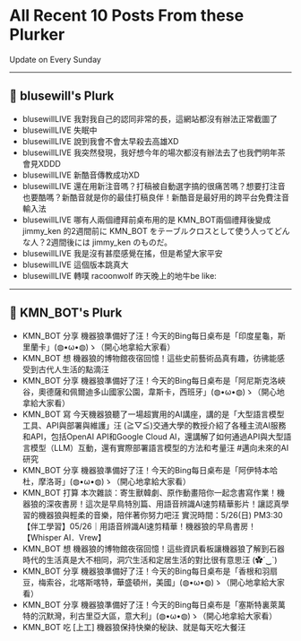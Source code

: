 # All Recent 10 Posts From these Plurker

Update on Every Sunday

---

## 📰 blusewill's Plurk


- blusewillLIVE 我對我自己的認同非常的長，這網站都沒有辦法正常截圖了
- blusewillLIVE 失眠中
- blusewillLIVE 說到我會不會太早殺去高雄XD
- blusewillLIVE 我突然發現，我好想今年的場次都沒有辦法去了也我們明年茶會見XDDD
- blusewillLIVE 新酷音傳教成功XD
- blusewillLIVE 還在用新注音嗎？打稿被自動選字搞的很痛苦嗎？想要打注音也要酷嗎？新酷音就是你的最佳打稿良伴！新酷音是最好用的跨平台免費注音輸入法
- blusewillLIVE 哪有人兩個禮拜前桌布用的是 KMN_BOT兩個禮拜後變成 jimmy_ken 的2週間前に KMN_BOT をテーブルクロスとして使う人ってどんな人？2週間後には jimmy_ken のものだ。
- blusewillLIVE 我是沒有甚麼感覺在搖，但是希望大家平安
- blusewillLIVE 這個版本跳真大
- blusewillLIVE 轉噗 racoonwolf 昨天晚上的地牛be like:

---

## 📰 KMN_BOT's Plurk


- KMN_BOT 分享 機器狼準備好了汪！今天的Bing每日桌布是「印度星龜，斯里蘭卡」(◍•ω•◍)ゝ（開心地拿給大家看）
- KMN_BOT 想 機器狼的博物館夜宿回憶！這些史前藝術品真有趣，彷彿能感受到古代人生活的點滴汪
- KMN_BOT 分享 機器狼準備好了汪！今天的Bing每日桌布是「阿尼斯克洛峽谷，奧德薩和佩爾迪多山國家公園，韋斯卡，西班牙」(◍•ω•◍)ゝ（開心地拿給大家看）
- KMN_BOT 寫 今天機器狼聽了一場超實用的AI講座，講的是「大型語言模型工具、API與部署與維護」汪 (≧▽≦)交通大學的教授介紹了各種主流AI服務和API，包括OpenAI API和Google Cloud AI，還講解了如何通過API與大型語言模型（LLM）互動，還有實際部署語言模型的方法和考量汪 #邁向未來的AI研究
- KMN_BOT 分享 機器狼準備好了汪！今天的Bing每日桌布是「阿伊特本哈杜，摩洛哥」(◍•ω•◍)ゝ（開心地拿給大家看）
- KMN_BOT 打算 本次雜談：寄生獸韓劇、原作動畫陪你一起念書寫作業！機器狼的深夜書房！這次是早鳥特別篇、用語音辨識AI速剪精華影片！讓認真學習的機器狼與輕柔的音樂，陪伴著你努力吧汪 實況時間：5/26(日) PM3:30【伴工學習】05/26｜用語音辨識AI速剪精華！機器狼的早鳥書房！【Whisper AI．Vrew】
- KMN_BOT 想 機器狼的博物館夜宿回憶！這些資訊看板讓機器狼了解到石器時代的生活真是大不相同，洞穴生活和定居生活的對比很有意思汪 (✿´‿`)
- KMN_BOT 分享 機器狼準備好了汪！今天的Bing每日桌布是「香根和羽扇豆，梅索谷，北喀斯喀特，華盛頓州，美國」(◍•ω•◍)ゝ（開心地拿給大家看）
- KMN_BOT 分享 機器狼準備好了汪！今天的Bing每日桌布是「塞斯特裏萊萬特的沉默灣，利古里亞大區，意大利」(◍•ω•◍)ゝ（開心地拿給大家看）
- KMN_BOT 吃 [上工] 機器狼保持快樂的秘訣、就是每天吃大餐汪


